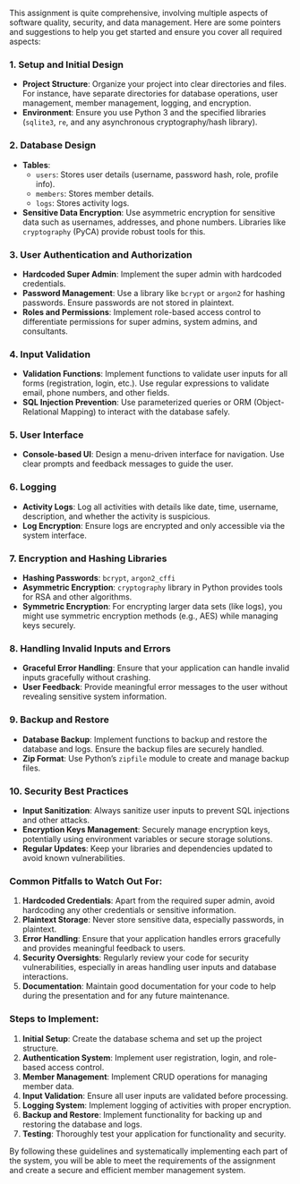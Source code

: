 This assignment is quite comprehensive, involving multiple aspects of software quality, security, and data management. Here are some pointers and suggestions to help you get started and ensure you cover all required aspects:

### 1. **Setup and Initial Design**
- **Project Structure**: Organize your project into clear directories and files. For instance, have separate directories for database operations, user management, member management, logging, and encryption.
- **Environment**: Ensure you use Python 3 and the specified libraries (`sqlite3`, `re`, and any asynchronous cryptography/hash library).

### 2. **Database Design**
- **Tables**:
  - `users`: Stores user details (username, password hash, role, profile info).
  - `members`: Stores member details.
  - `logs`: Stores activity logs.
- **Sensitive Data Encryption**: Use asymmetric encryption for sensitive data such as usernames, addresses, and phone numbers. Libraries like `cryptography` (PyCA) provide robust tools for this.

### 3. **User Authentication and Authorization**
- **Hardcoded Super Admin**: Implement the super admin with hardcoded credentials.
- **Password Management**: Use a library like `bcrypt` or `argon2` for hashing passwords. Ensure passwords are not stored in plaintext.
- **Roles and Permissions**: Implement role-based access control to differentiate permissions for super admins, system admins, and consultants.

### 4. **Input Validation**
- **Validation Functions**: Implement functions to validate user inputs for all forms (registration, login, etc.). Use regular expressions to validate email, phone numbers, and other fields.
- **SQL Injection Prevention**: Use parameterized queries or ORM (Object-Relational Mapping) to interact with the database safely.

### 5. **User Interface**
- **Console-based UI**: Design a menu-driven interface for navigation. Use clear prompts and feedback messages to guide the user.

### 6. **Logging**
- **Activity Logs**: Log all activities with details like date, time, username, description, and whether the activity is suspicious.
- **Log Encryption**: Ensure logs are encrypted and only accessible via the system interface.

### 7. **Encryption and Hashing Libraries**
- **Hashing Passwords**: `bcrypt`, `argon2_cffi`
- **Asymmetric Encryption**: `cryptography` library in Python provides tools for RSA and other algorithms.
- **Symmetric Encryption**: For encrypting larger data sets (like logs), you might use symmetric encryption methods (e.g., AES) while managing keys securely.

### 8. **Handling Invalid Inputs and Errors**
- **Graceful Error Handling**: Ensure that your application can handle invalid inputs gracefully without crashing.
- **User Feedback**: Provide meaningful error messages to the user without revealing sensitive system information.

### 9. **Backup and Restore**
- **Database Backup**: Implement functions to backup and restore the database and logs. Ensure the backup files are securely handled.
- **Zip Format**: Use Python’s `zipfile` module to create and manage backup files.

### 10. **Security Best Practices**
- **Input Sanitization**: Always sanitize user inputs to prevent SQL injections and other attacks.
- **Encryption Keys Management**: Securely manage encryption keys, potentially using environment variables or secure storage solutions.
- **Regular Updates**: Keep your libraries and dependencies updated to avoid known vulnerabilities.

### Common Pitfalls to Watch Out For:
1. **Hardcoded Credentials**: Apart from the required super admin, avoid hardcoding any other credentials or sensitive information.
2. **Plaintext Storage**: Never store sensitive data, especially passwords, in plaintext.
3. **Error Handling**: Ensure that your application handles errors gracefully and provides meaningful feedback to users.
4. **Security Oversights**: Regularly review your code for security vulnerabilities, especially in areas handling user inputs and database interactions.
5. **Documentation**: Maintain good documentation for your code to help during the presentation and for any future maintenance.

### Steps to Implement:
1. **Initial Setup**: Create the database schema and set up the project structure.
2. **Authentication System**: Implement user registration, login, and role-based access control.
3. **Member Management**: Implement CRUD operations for managing member data.
4. **Input Validation**: Ensure all user inputs are validated before processing.
5. **Logging System**: Implement logging of activities with proper encryption.
6. **Backup and Restore**: Implement functionality for backing up and restoring the database and logs.
7. **Testing**: Thoroughly test your application for functionality and security.

By following these guidelines and systematically implementing each part of the system, you will be able to meet the requirements of the assignment and create a secure and efficient member management system.